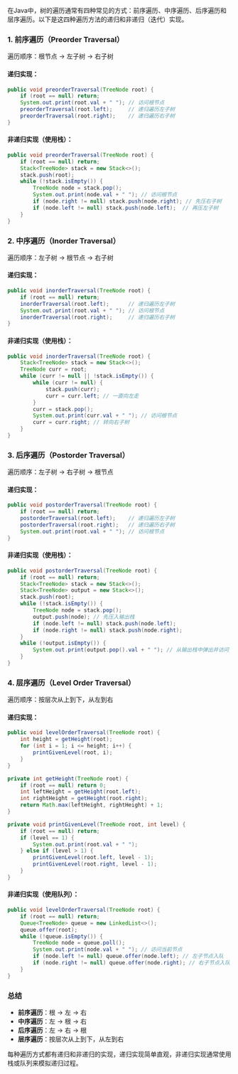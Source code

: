 在Java中，树的遍历通常有四种常见的方式：前序遍历、中序遍历、后序遍历和层序遍历。以下是这四种遍历方法的递归和非递归（迭代）实现。

### 1. 前序遍历（Preorder Traversal）
遍历顺序：根节点 -> 左子树 -> 右子树

#### 递归实现：
```java
public void preorderTraversal(TreeNode root) {
    if (root == null) return;
    System.out.print(root.val + " "); // 访问根节点
    preorderTraversal(root.left);     // 递归遍历左子树
    preorderTraversal(root.right);    // 递归遍历右子树
}
```

#### 非递归实现（使用栈）：
```java
public void preorderTraversal(TreeNode root) {
    if (root == null) return;
    Stack<TreeNode> stack = new Stack<>();
    stack.push(root);
    while (!stack.isEmpty()) {
        TreeNode node = stack.pop();
        System.out.print(node.val + " "); // 访问根节点
        if (node.right != null) stack.push(node.right); // 先压右子树
        if (node.left != null) stack.push(node.left);  // 再压左子树
    }
}
```

### 2. 中序遍历（Inorder Traversal）
遍历顺序：左子树 -> 根节点 -> 右子树

#### 递归实现：
```java
public void inorderTraversal(TreeNode root) {
    if (root == null) return;
    inorderTraversal(root.left);      // 递归遍历左子树
    System.out.print(root.val + " "); // 访问根节点
    inorderTraversal(root.right);     // 递归遍历右子树
}
```

#### 非递归实现（使用栈）：
```java
public void inorderTraversal(TreeNode root) {
    Stack<TreeNode> stack = new Stack<>();
    TreeNode curr = root;
    while (curr != null || !stack.isEmpty()) {
        while (curr != null) {
            stack.push(curr);
            curr = curr.left; // 一直向左走
        }
        curr = stack.pop();
        System.out.print(curr.val + " "); // 访问根节点
        curr = curr.right; // 转向右子树
    }
}
```

### 3. 后序遍历（Postorder Traversal）
遍历顺序：左子树 -> 右子树 -> 根节点

#### 递归实现：
```java
public void postorderTraversal(TreeNode root) {
    if (root == null) return;
    postorderTraversal(root.left);    // 递归遍历左子树
    postorderTraversal(root.right);   // 递归遍历右子树
    System.out.print(root.val + " "); // 访问根节点
}
```

#### 非递归实现（使用栈）：
```java
public void postorderTraversal(TreeNode root) {
    if (root == null) return;
    Stack<TreeNode> stack = new Stack<>();
    Stack<TreeNode> output = new Stack<>();
    stack.push(root);
    while (!stack.isEmpty()) {
        TreeNode node = stack.pop();
        output.push(node); // 先压入输出栈
        if (node.left != null) stack.push(node.left);
        if (node.right != null) stack.push(node.right);
    }
    while (!output.isEmpty()) {
        System.out.print(output.pop().val + " "); // 从输出栈中弹出并访问
    }
}
```

### 4. 层序遍历（Level Order Traversal）
遍历顺序：按层次从上到下，从左到右

#### 递归实现：
```java
public void levelOrderTraversal(TreeNode root) {
    int height = getHeight(root);
    for (int i = 1; i <= height; i++) {
        printGivenLevel(root, i);
    }
}

private int getHeight(TreeNode root) {
    if (root == null) return 0;
    int leftHeight = getHeight(root.left);
    int rightHeight = getHeight(root.right);
    return Math.max(leftHeight, rightHeight) + 1;
}

private void printGivenLevel(TreeNode root, int level) {
    if (root == null) return;
    if (level == 1) {
        System.out.print(root.val + " ");
    } else if (level > 1) {
        printGivenLevel(root.left, level - 1);
        printGivenLevel(root.right, level - 1);
    }
}
```

#### 非递归实现（使用队列）：
```java
public void levelOrderTraversal(TreeNode root) {
    if (root == null) return;
    Queue<TreeNode> queue = new LinkedList<>();
    queue.offer(root);
    while (!queue.isEmpty()) {
        TreeNode node = queue.poll();
        System.out.print(node.val + " "); // 访问当前节点
        if (node.left != null) queue.offer(node.left); // 左子节点入队
        if (node.right != null) queue.offer(node.right); // 右子节点入队
    }
}
```

### 总结
- **前序遍历**：根 -> 左 -> 右
- **中序遍历**：左 -> 根 -> 右
- **后序遍历**：左 -> 右 -> 根
- **层序遍历**：按层次从上到下，从左到右

每种遍历方式都有递归和非递归的实现，递归实现简单直观，非递归实现通常使用栈或队列来模拟递归过程。